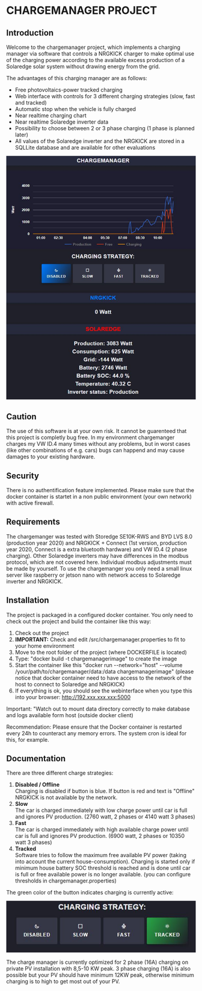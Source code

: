 # CHARGEMANAGER PROJECT 
## Introduction
Welcome to the chargemanager project, which implements a charging manager via software that controls a NRGKICK charger to make optimal use of the charging power according to the available excess production of a Solaredge solar system without drawing energy from the grid.

The advantages of this charging manager are as follows:

* Free photovoltaics-power tracked charging
* Web interface with controls for 3 different charging strategies (slow, fast and tracked)
* Automatic stop when the vehicle is fully charged
* Near realtime charging chart
* Near realtime Solaredge inverter data
* Possibility to choose between 2 or 3 phase charging (1 phase is planned later)
* All values of the Solaredge inverter and the NRGKICK are stored in a SQLLite database and are available for other evaluations

![picture alt](https://github.com/tcoq/chargemanager/blob/main/chargemanager.jpg?raw=true "Screenshot")

## Caution 
The use of this software is at your own risk. It cannot be guarenteed that this project is completly bug free. In my environment chargemanger charges my VW ID.4 many times without any problems, but in worst cases (like other combinations of e.g. cars) bugs can happend and may cause damages to your existing hardware.

## Security
There is no authentification feature implemented. Please make sure that the docker container is startet in a non public environment (your own network) with active firewall.

## Requirements
The chargemanger was tested with Storedge SE10K-RWS and BYD LVS 8.0 (production year 2020) and NRGKICK + Connect (1st version, production year 2020, Connect is a extra bluetooth hardware) and VW ID.4 (2 phase charging). Other Solaredge inverters may have differences in the modbus protocol, which are not covered here. Individual modbus adjustments must be made by yourself. To use the chargemanger you only need a small linux server like raspberry or jetson nano with network access to Solaredge inverter and NRGKICK.

## Installation

The project is packaged in a configured docker container. You only need to check out the project and bulid the container like this way:

1. Check out the project
2. **IMPORTANT:** Check and edit /src/chargemanager.properties to fit to your home environment 
3. Move to the root folder of the project (where DOCKERFILE is located)
4. Type: "docker build -t chargemanagerimage" to create the image
5. Start the container like this "docker run --network="host" --volume /your/path/to/chargemanager/data:/data chargemanagerimage" (please notice that docker container need to have access to the network of the host to connect to Solaredge and NRGKICK)
6. If everything is ok, you should see the webinterface when you type this into your browser: http://192.xxx.xxx.xxx:5000

Important: "Watch out to mount data directory correctly to make database and logs available form host (outside docker client)

Recommendation: 
Please ensure that the Docker container is restarted every 24h to counteract any memory errors. The system cron is ideal for this, for example.

## Documentation
There are three different charge strategies:

1. **Disabled / Offline**<br/>
  Charging is disabled if button is blue. If button is red and text is "Offline" NRGKICK is not available by the network.
3. **Slow**<br/>
  The car is charged immediately with low charge power until car is full and ignores PV production. (2760 watt, 2 phases or 4140 watt 3 phases)
5. **Fast**<br/>
  The car is charged immediately with high available charge power until car is full and ignores PV production. (6900 watt, 2 phases or 10350 watt 3 phases)
7. **Tracked**<br/>
  Software tries to follow the maximum free available PV power (taking into account the current house-consumption). Charging is started only if minimum house battery SOC threshold is reached and is done until car is full or free available power is no longer available. (you can configure thresholds in chargemanager.properties)
  
The green color of the button indicates charging is currently active:

![picture alt](https://github.com/tcoq/chargemanager/blob/main/green.jpg?raw=true "Screenshot")

The charge manager is currently optimized for 2 phase (16A) charging on private PV installation with 8,5-10 KW peak. 3 phase charging (16A) is also possible but your PV should have minimum 12KW peak, otherwise minimum charging is to high to get most out of your PV. 
